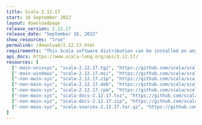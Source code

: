 ```yaml
---
title: Scala 2.12.17
start: 16 September 2022
layout: downloadpage
release_version: 2.12.17
release_date: "September 16, 2022"
show_resources: "true"
permalink: /download/2.12.17.html
requirements: "This Scala software distribution can be installed on any Unix-like or Windows system. It requires Java, version 8 or later, which can be downloaded from <a href='https://www.java.com/'>java.com</a>."
api_docs: https://www.scala-lang.org/api/2.12.17/
resources: [
  ["-main-unixsys", "scala-2.12.17.tgz", "https://github.com/scala/scala/releases/download/v2.12.17/scala-2.12.17.tgz", "Mac OS X, Unix, Cygwin", "19.99M"],
  ["-main-windows", "scala-2.12.17.msi", "https://github.com/scala/scala/releases/download/v2.12.17/scala-2.12.17.msi", "Windows (msi installer)", "126.57M"],
  ["-non-main-sys", "scala-2.12.17.zip", "https://github.com/scala/scala/releases/download/v2.12.17/scala-2.12.17.zip", "Windows", "20.03M"],
  ["-non-main-sys", "scala-2.12.17.deb", "https://github.com/scala/scala/releases/download/v2.12.17/scala-2.12.17.deb", "Debian", "147.47M"],
  ["-non-main-sys", "scala-2.12.17.rpm", "https://github.com/scala/scala/releases/download/v2.12.17/scala-2.12.17.rpm", "RPM package", "126.81M"],
  ["-non-main-sys", "scala-docs-2.12.17.txz", "https://github.com/scala/scala/releases/download/v2.12.17/scala-docs-2.12.17.txz", "API docs", "54.86M"],
  ["-non-main-sys", "scala-docs-2.12.17.zip", "https://github.com/scala/scala/releases/download/v2.12.17/scala-docs-2.12.17.zip", "API docs", "109.77M"],
  ["-non-main-sys", "scala-sources-2.12.17.tar.gz", "https://github.com/scala/scala/archive/v2.12.17.tar.gz", "Sources", "7.2M"]
]
---
```

